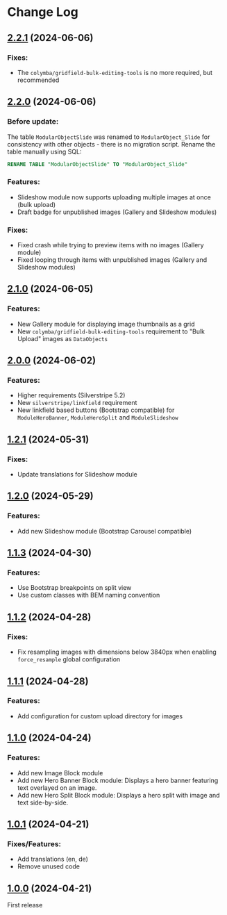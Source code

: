 # Change Log


## [2.2.1](https://github.com/minimalic/silverstripe-fundamental/releases/tag/2.2.1) (2024-06-06)

### Fixes:
* The `colymba/gridfield-bulk-editing-tools` is no more required, but recommended


## [2.2.0](https://github.com/minimalic/silverstripe-fundamental/releases/tag/2.2.0) (2024-06-06)

### Before update:
The table `ModularObjectSlide` was renamed to `ModularObject_Slide` for consistency with other objects - there is no migration script. Rename the table manually using SQL:
```sql
RENAME TABLE "ModularObjectSlide" TO "ModularObject_Slide"
```

### Features:
* Slideshow module now supports uploading multiple images at once (bulk upload)
* Draft badge for unpublished images (Gallery and Slideshow modules)

### Fixes:
* Fixed crash while trying to preview items with no images (Gallery module)
* Fixed looping through items with unpublished images (Gallery and Slideshow modules)


## [2.1.0](https://github.com/minimalic/silverstripe-fundamental/releases/tag/2.1.0) (2024-06-05)

### Features:
* New Gallery module for displaying image thumbnails as a grid
* New `colymba/gridfield-bulk-editing-tools` requirement to "Bulk Upload" images as `DataObjects`


## [2.0.0](https://github.com/minimalic/silverstripe-fundamental/releases/tag/2.0.0) (2024-06-02)

### Features:
* Higher requirements (Silverstripe 5.2)
* New `silverstripe/linkfield` requirement
* New linkfield based buttons (Bootstrap compatible) for `ModuleHeroBanner`, `ModuleHeroSplit` and `ModuleSlideshow`


## [1.2.1](https://github.com/minimalic/silverstripe-fundamental/releases/tag/1.2.1) (2024-05-31)

### Fixes:
* Update translations for Slideshow module


## [1.2.0](https://github.com/minimalic/silverstripe-fundamental/releases/tag/1.2.0) (2024-05-29)

### Features:
* Add new Slideshow module (Bootstrap Carousel compatible)


## [1.1.3](https://github.com/minimalic/silverstripe-fundamental/releases/tag/1.1.3) (2024-04-30)

### Features:
* Use Bootstrap breakpoints on split view
* Use custom classes with BEM naming convention


## [1.1.2](https://github.com/minimalic/silverstripe-fundamental/releases/tag/1.1.2) (2024-04-28)

### Fixes:
* Fix resampling images with dimensions below 3840px when enabling `force_resample` global configuration


## [1.1.1](https://github.com/minimalic/silverstripe-fundamental/releases/tag/1.1.1) (2024-04-28)

### Features:
* Add configuration for custom upload directory for images


## [1.1.0](https://github.com/minimalic/silverstripe-fundamental/releases/tag/1.1.0) (2024-04-24)

### Features:
* Add new Image Block module
* Add new Hero Banner Block module:
Displays a hero banner featuring text overlayed on an image.
* Add new Hero Split Block module:
Displays a hero split with image and text side-by-side.


## [1.0.1](https://github.com/minimalic/silverstripe-fundamental/releases/tag/1.0.1) (2024-04-21)

### Fixes/Features:
* Add translations (en, de)
* Remove unused code


## [1.0.0](https://github.com/minimalic/silverstripe-fundamental/releases/tag/1.0.0) (2024-04-21)

First release

